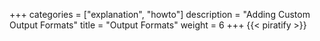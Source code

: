 +++
categories = ["explanation", "howto"]
description = "Adding Custom Output Formats"
title = "Output Formats"
weight = 6
+++
{{< piratify >}}